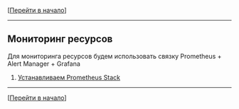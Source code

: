[[Перейти в начало](../README.md)]

---

## Мониторинг ресурсов

Для мониторинга ресурсов будем использовать связку Prometheus + Alert Manager + Grafana

1. [Устанавливаем Prometheus Stack](../install-prometheus-stack/README.md)

---

[[Перейти в начало](../README.md)]